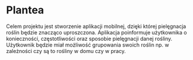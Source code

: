 # Plantea

Celem projektu jest stworzenie aplikacji mobilnej, dzięki której pielęgnacja
roślin będzie znacząco uproszczona. Aplikacja poinformuje użytkownika o
konieczności, częstotliwości oraz sposobie pielęgnacji danej rośliny.
Użytkownik będzie miał możliwość grupowania swoich roślin np. w zależności
czy są to rośliny w domu czy w pracy.
